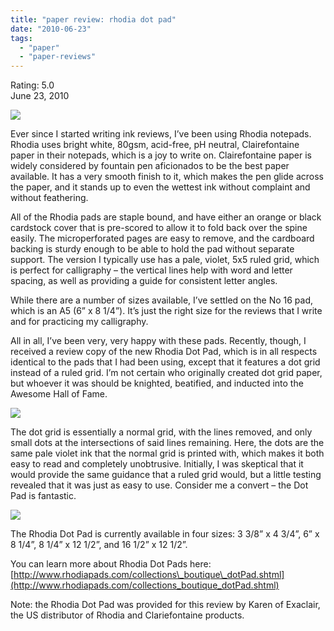 ```yaml
---
title: "paper review: rhodia dot pad"
date: "2010-06-23"
tags: 
  - "paper"
  - "paper-reviews"
---
```


Rating: 5.0  
June 23, 2010

[![](http://s3.media.squarespace.com/production/1431296/16917466/_PYw92neEA7o/TP7Qc3I_lLI/AAAAAAAAAIg/JWIJYK_VDHs/s1600/dot%2Bpad%2B1.jpg)](http://s3.media.squarespace.com/production/1431296/16917466/_PYw92neEA7o/TP7Qc3I_lLI/AAAAAAAAAIg/JWIJYK_VDHs/s1600/dot%2Bpad%2B1.jpg)

  
Ever since I started writing ink reviews, I’ve been using Rhodia notepads. Rhodia uses bright white, 80gsm, acid-free, pH neutral, Clairefontaine paper in their notepads, which is a joy to write on. Clairefontaine paper is widely considered by fountain pen aficionados to be the best paper available. It has a very smooth finish to it, which makes the pen glide across the paper, and it stands up to even the wettest ink without complaint and without feathering.

All of the Rhodia pads are staple bound, and have either an orange or black cardstock cover that is pre-scored to allow it to fold back over the spine easily. The microperforated pages are easy to remove, and the cardboard backing is sturdy enough to be able to hold the pad without separate support. The version I typically use has a pale, violet, 5x5 ruled grid, which is perfect for calligraphy – the vertical lines help with word and letter spacing, as well as providing a guide for consistent letter angles.

While there are a number of sizes available, I’ve settled on the No 16 pad, which is an A5 (6” x 8 1/4”). It’s just the right size for the reviews that I write and for practicing my calligraphy.

All in all, I’ve been very, very happy with these pads. Recently, though, I received a review copy of the new Rhodia Dot Pad, which is in all respects identical to the pads that I had been using, except that it features a dot grid instead of a ruled grid. I’m not certain who originally created dot grid paper, but whoever it was should be knighted, beatified, and inducted into the Awesome Hall of Fame.

[![](http://s3.media.squarespace.com/production/1431296/16917466/_PYw92neEA7o/TP7Qd_KxcvI/AAAAAAAAAIk/PDKwQfz5rhc/s1600/dot%2Bpad%2B2.jpg)](http://s3.media.squarespace.com/production/1431296/16917466/_PYw92neEA7o/TP7Qd_KxcvI/AAAAAAAAAIk/PDKwQfz5rhc/s1600/dot%2Bpad%2B2.jpg)

  
The dot grid is essentially a normal grid, with the lines removed, and only small dots at the intersections of said lines remaining. Here, the dots are the same pale violet ink that the normal grid is printed with, which makes it both easy to read and completely unobtrusive. Initially, I was skeptical that it would provide the same guidance that a ruled grid would, but a little testing revealed that it was just as easy to use. Consider me a convert – the Dot Pad is fantastic.

[![](http://s3.media.squarespace.com/production/1431296/16917466/_PYw92neEA7o/TP7QeTOQ0gI/AAAAAAAAAIo/nae5UXHSsqE/s1600/dot%2Bpad%2B3.jpg)](http://s3.media.squarespace.com/production/1431296/16917466/_PYw92neEA7o/TP7QeTOQ0gI/AAAAAAAAAIo/nae5UXHSsqE/s1600/dot%2Bpad%2B3.jpg)

  
The Rhodia Dot Pad is currently available in four sizes: 3 3/8” x 4 3/4”, 6” x 8 1/4”, 8 1/4” x 12 1/2”, and 16 1/2” x 12 1/2”.

You can learn more about Rhodia Dot Pads here: [http://www.rhodiapads.com/collections\_boutique\_dotPad.shtml](http://www.rhodiapads.com/collections_boutique_dotPad.shtml)

Note: the Rhodia Dot Pad was provided for this review by Karen of Exaclair, the US distributor of Rhodia and Clariefontaine products.
